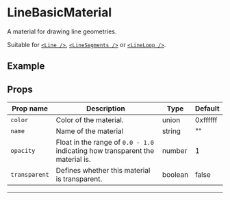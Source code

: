 # LineBasicMaterial

  <script setup>
  import LineBasicMaterial from '../../examples/LineBasicMaterial.vue'
  </script>

A material for drawing line geometries.

Suitable for [`<Line />`](/components/Objects/Line), [`<LineSegments />`](/components/Objects/LineSegments) or [`<LineLoop />`](/components/Objects/LineLoop).

## Example

  <ClientOnly>
  <LineBasicMaterial />
  </ClientOnly>


## Props

| Prop name   | Description                                                                   | Type    | Default  |
| ----------- | ----------------------------------------------------------------------------- | ------- | -------- |
|` color       `| Color of the material.                                                        | union   | 0xffffff |
|` name        `| Name of the material                                                          | string  | ""       |
|` opacity     `| Float in the range of `0.0 - 1.0` indicating how transparent the material is. | number  | 1        |
|` transparent `| Defines whether this material is transparent.                                 | boolean | false    |

---

